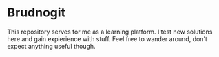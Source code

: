 # Brudnogit
This repository serves for me as a learning platform. I test new solutions here and gain expierience with stuff. Feel free to wander around, don't expect anything useful though.
